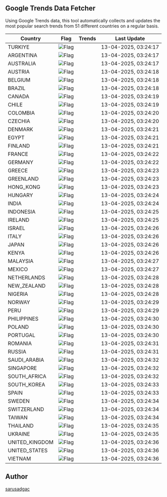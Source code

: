 
## Google Trends Data Fetcher

Using Google Trends data, this tool automatically collects and updates the most popular search trends from 51 different countries on a regular basis.


| Country | Flag | Trends | Last Update |
| --- | --- | --- | --- |
| TURKIYE | ![Flag](https://flagcdn.com/16x12/tr.png) |  | 13-04-2025, 03:24:17 |
| ARGENTINA | ![Flag](https://flagcdn.com/16x12/ar.png) |  | 13-04-2025, 03:24:17 |
| AUSTRALIA | ![Flag](https://flagcdn.com/16x12/au.png) |  | 13-04-2025, 03:24:17 |
| AUSTRIA | ![Flag](https://flagcdn.com/16x12/at.png) |  | 13-04-2025, 03:24:18 |
| BELGIUM | ![Flag](https://flagcdn.com/16x12/be.png) |  | 13-04-2025, 03:24:18 |
| BRAZIL | ![Flag](https://flagcdn.com/16x12/br.png) |  | 13-04-2025, 03:24:18 |
| CANADA | ![Flag](https://flagcdn.com/16x12/ca.png) |  | 13-04-2025, 03:24:19 |
| CHILE | ![Flag](https://flagcdn.com/16x12/cl.png) |  | 13-04-2025, 03:24:19 |
| COLOMBIA | ![Flag](https://flagcdn.com/16x12/co.png) |  | 13-04-2025, 03:24:20 |
| CZECHIA | ![Flag](https://flagcdn.com/16x12/cz.png) |  | 13-04-2025, 03:24:20 |
| DENMARK | ![Flag](https://flagcdn.com/16x12/dk.png) |  | 13-04-2025, 03:24:21 |
| EGYPT | ![Flag](https://flagcdn.com/16x12/eg.png) |  | 13-04-2025, 03:24:21 |
| FINLAND | ![Flag](https://flagcdn.com/16x12/fi.png) |  | 13-04-2025, 03:24:21 |
| FRANCE | ![Flag](https://flagcdn.com/16x12/fr.png) |  | 13-04-2025, 03:24:22 |
| GERMANY | ![Flag](https://flagcdn.com/16x12/de.png) |  | 13-04-2025, 03:24:22 |
| GREECE | ![Flag](https://flagcdn.com/16x12/gr.png) |  | 13-04-2025, 03:24:23 |
| GREENLAND | ![Flag](https://flagcdn.com/16x12/gl.png) |  | 13-04-2025, 03:24:23 |
| HONG_KONG | ![Flag](https://flagcdn.com/16x12/hk.png) |  | 13-04-2025, 03:24:23 |
| HUNGARY | ![Flag](https://flagcdn.com/16x12/hu.png) |  | 13-04-2025, 03:24:24 |
| INDIA | ![Flag](https://flagcdn.com/16x12/in.png) |  | 13-04-2025, 03:24:24 |
| INDONESIA | ![Flag](https://flagcdn.com/16x12/id.png) |  | 13-04-2025, 03:24:25 |
| IRELAND | ![Flag](https://flagcdn.com/16x12/ie.png) |  | 13-04-2025, 03:24:25 |
| ISRAEL | ![Flag](https://flagcdn.com/16x12/il.png) |  | 13-04-2025, 03:24:26 |
| ITALY | ![Flag](https://flagcdn.com/16x12/it.png) |  | 13-04-2025, 03:24:26 |
| JAPAN | ![Flag](https://flagcdn.com/16x12/jp.png) |  | 13-04-2025, 03:24:26 |
| KENYA | ![Flag](https://flagcdn.com/16x12/ke.png) |  | 13-04-2025, 03:24:26 |
| MALAYSIA | ![Flag](https://flagcdn.com/16x12/my.png) |  | 13-04-2025, 03:24:27 |
| MEXICO | ![Flag](https://flagcdn.com/16x12/mx.png) |  | 13-04-2025, 03:24:27 |
| NETHERLANDS | ![Flag](https://flagcdn.com/16x12/nl.png) |  | 13-04-2025, 03:24:28 |
| NEW_ZEALAND | ![Flag](https://flagcdn.com/16x12/nz.png) |  | 13-04-2025, 03:24:28 |
| NIGERIA | ![Flag](https://flagcdn.com/16x12/ng.png) |  | 13-04-2025, 03:24:28 |
| NORWAY | ![Flag](https://flagcdn.com/16x12/no.png) |  | 13-04-2025, 03:24:29 |
| PERU | ![Flag](https://flagcdn.com/16x12/pe.png) |  | 13-04-2025, 03:24:29 |
| PHILIPPINES | ![Flag](https://flagcdn.com/16x12/ph.png) |  | 13-04-2025, 03:24:30 |
| POLAND | ![Flag](https://flagcdn.com/16x12/pl.png) |  | 13-04-2025, 03:24:30 |
| PORTUGAL | ![Flag](https://flagcdn.com/16x12/pt.png) |  | 13-04-2025, 03:24:30 |
| ROMANIA | ![Flag](https://flagcdn.com/16x12/ro.png) |  | 13-04-2025, 03:24:31 |
| RUSSIA | ![Flag](https://flagcdn.com/16x12/ru.png) |  | 13-04-2025, 03:24:31 |
| SAUDI_ARABIA | ![Flag](https://flagcdn.com/16x12/sa.png) |  | 13-04-2025, 03:24:32 |
| SINGAPORE | ![Flag](https://flagcdn.com/16x12/sg.png) |  | 13-04-2025, 03:24:32 |
| SOUTH_AFRICA | ![Flag](https://flagcdn.com/16x12/za.png) |  | 13-04-2025, 03:24:32 |
| SOUTH_KOREA | ![Flag](https://flagcdn.com/16x12/kr.png) |  | 13-04-2025, 03:24:33 |
| SPAIN | ![Flag](https://flagcdn.com/16x12/es.png) |  | 13-04-2025, 03:24:33 |
| SWEDEN | ![Flag](https://flagcdn.com/16x12/se.png) |  | 13-04-2025, 03:24:34 |
| SWITZERLAND | ![Flag](https://flagcdn.com/16x12/ch.png) |  | 13-04-2025, 03:24:34 |
| TAIWAN | ![Flag](https://flagcdn.com/16x12/tw.png) |  | 13-04-2025, 03:24:34 |
| THAILAND | ![Flag](https://flagcdn.com/16x12/th.png) |  | 13-04-2025, 03:24:35 |
| UKRAINE | ![Flag](https://flagcdn.com/16x12/ua.png) |  | 13-04-2025, 03:24:35 |
| UNITED_KINGDOM | ![Flag](https://flagcdn.com/16x12/gb.png) |  | 13-04-2025, 03:24:36 |
| UNITED_STATES | ![Flag](https://flagcdn.com/16x12/us.png) |  | 13-04-2025, 03:24:36 |
| VIETNAM | ![Flag](https://flagcdn.com/16x12/vn.png) |  | 13-04-2025, 03:24:36 |


## Author
 [sarusadgac](https://x.com/sarusadgac)
